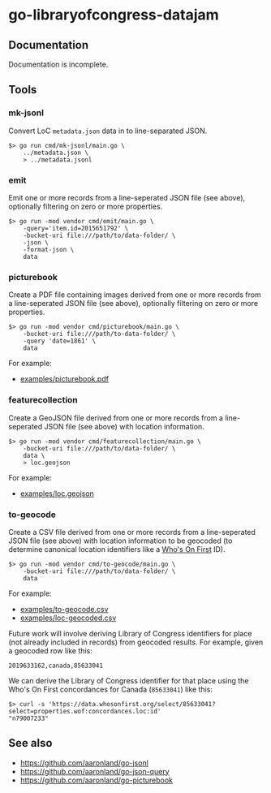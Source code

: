 # go-libraryofcongress-datajam

## Documentation

Documentation is incomplete.

## Tools

### mk-jsonl

Convert LoC `metadata.json` data in to line-separated JSON.

```
$> go run cmd/mk-jsonl/main.go \
	../metadata.json \
	> ../metadata.jsonl
```

### emit

Emit one or more records from a line-seperated JSON file (see above), optionally filtering on zero or more properties.

```
$> go run -mod vendor cmd/emit/main.go \
	-query='item.id=2015651792' \
	-bucket-uri file:///path/to/data-folder/ \
	-json \
	-format-json \
	data
```

### picturebook

Create a PDF file containing images derived from one or more records from a line-seperated JSON file (see above), optionally filtering on zero or more properties.

```
$> go run -mod vendor cmd/picturebook/main.go \
	-bucket-uri file:///path/to-data-folder/ \
	-query 'date=1861' \
	data
```

For example:

* [examples/picturebook.pdf](examples/picturebook.pdf)

### featurecollection

Create a GeoJSON file derived from one or more records from a line-seperated JSON file (see above) with location information.

```
$> go run -mod vendor cmd/featurecollection/main.go \
	-bucket-uri file:///path/to/data-folder/ \
	data \
	> loc.geojson
```

For example:

* [examples/loc.geojson](examples/loc.geojson)

### to-geocode

Create a CSV file derived from one or more records from a line-seperated JSON file (see above) with location information to be geocoded (to determine canonical location identifiers like a [Who's On First](https://whosonfirst.org) ID).

```
$> go run -mod vendor cmd/to-geocode/main.go \
	-bucket-uri file:///path/to/data-folder/ \
	data
```

For example:

* [examples/to-geocode.csv](examples/to-geocode.csv)
* [examples/loc-geocoded.csv](examples/loc-geocoded.csv)

Future work will involve deriving Library of Congress identifiers for place (not already included in records) from geocoded results. For example, given a geocoded row like this:

```
2019633162,canada,85633041
```

We can derive the Library of Congress identifier for that place using the Who's On First concordances for Canada (`85633041`) like this:

```
$> curl -s 'https://data.whosonfirst.org/select/85633041?select=properties.wof:concordances.loc:id'
"n79007233"
```

## See also

* https://github.com/aaronland/go-jsonl
* https://github.com/aaronland/go-json-query
* https://github.com/aaronland/go-picturebook